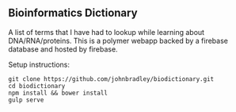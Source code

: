 ## Bioinformatics Dictionary

A list of terms that I have had to lookup while learning about DNA/RNA/proteins.
This is a polymer webapp backed by a firebase database and hosted by firebase.

Setup instructions:

```
git clone https://github.com/johnbradley/biodictionary.git
cd biodictionary
npm install && bower install
gulp serve
```
